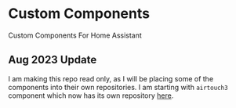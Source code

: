 # Custom Components

Custom Components For Home Assistant

## Aug 2023 Update

I am making this repo read only, as I will be placing some of the components into their own repositories. I am starting with `airtouch3` component which now has its own repository [here](https://github.com/ozczecho/airtouch3_custom_component).


